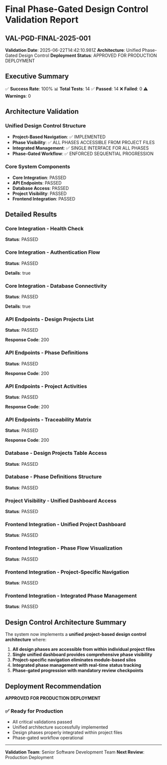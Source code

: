 # Final Phase-Gated Design Control Validation Report
## VAL-PGD-FINAL-2025-001

**Validation Date**: 2025-06-22T14:42:10.981Z
**Architecture**: Unified Phase-Gated Design Control
**Deployment Status**: APPROVED FOR PRODUCTION DEPLOYMENT

## Executive Summary

✅ **Success Rate**: 100%
📊 **Total Tests**: 14
✅ **Passed**: 14
❌ **Failed**: 0
⚠️ **Warnings**: 0

## Architecture Validation

### Unified Design Control Structure
- **Project-Based Navigation**: ✅ IMPLEMENTED
- **Phase Visibility**: ✅ ALL PHASES ACCESSIBLE FROM PROJECT FILES
- **Integrated Management**: ✅ SINGLE INTERFACE FOR ALL PHASES
- **Phase-Gated Workflow**: ✅ ENFORCED SEQUENTIAL PROGRESSION

### Core System Components
- **Core Integration**: PASSED
- **API Endpoints**: PASSED
- **Database Access**: PASSED
- **Project Visibility**: PASSED
- **Frontend Integration**: PASSED

## Detailed Results


### Core Integration - Health Check
**Status**: PASSED




### Core Integration - Authentication Flow
**Status**: PASSED

**Details**: true


### Core Integration - Database Connectivity
**Status**: PASSED

**Details**: true


### API Endpoints - Design Projects List
**Status**: PASSED


**Response Code**: 200

### API Endpoints - Phase Definitions
**Status**: PASSED


**Response Code**: 200

### API Endpoints - Project Activities
**Status**: PASSED


**Response Code**: 200

### API Endpoints - Traceability Matrix
**Status**: PASSED


**Response Code**: 200

### Database - Design Projects Table Access
**Status**: PASSED




### Database - Phase Definitions Structure
**Status**: PASSED




### Project Visibility - Unified Dashboard Access
**Status**: PASSED




### Frontend Integration - Unified Project Dashboard
**Status**: PASSED




### Frontend Integration - Phase Flow Visualization
**Status**: PASSED




### Frontend Integration - Project-Specific Navigation
**Status**: PASSED




### Frontend Integration - Integrated Phase Management
**Status**: PASSED





## Design Control Architecture Summary

The system now implements a **unified project-based design control architecture** where:

1. **All design phases are accessible from within individual project files**
2. **Single unified dashboard provides comprehensive phase visibility**
3. **Project-specific navigation eliminates module-based silos**
4. **Integrated phase management with real-time status tracking**
5. **Phase-gated progression with mandatory review checkpoints**

## Deployment Recommendation

**APPROVED FOR PRODUCTION DEPLOYMENT**


### ✅ Ready for Production
- All critical validations passed
- Unified architecture successfully implemented
- Design phases properly integrated within project files
- Phase-gated workflow operational


---

**Validation Team**: Senior Software Development Team
**Next Review**: Production Deployment
